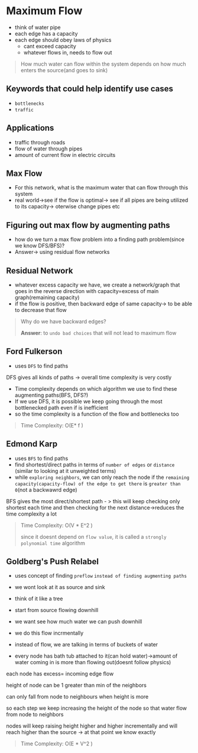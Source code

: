 # Maximum Flow

- think of water pipe
- each edge has a capacity
- each edge should obey laws of physics
  - cant exceed capacity
  - whatever flows in, needs to flow out

> How much water can flow within the system depends on how much enters the source(and goes to sink)

## Keywords that could help identify use cases

- `bottlenecks`
- `traffic`

## Applications

- traffic through roads
- flow of water through pipes
- amount of current flow in electric circuits 

## Max Flow

- For this network, what is the maximum water that can flow through this system
- real world->see if the flow is optimal-> see if all pipes are being utilized to its capacity-> oterwise change pipes etc





## Figuring out max flow by augmenting paths

- how do we turn a max flow problem into a finding path problem(since we know DFS/BFS)?
- Answer-> using residual flow networks

## Residual Network

- whatever excess capacity we have, we create a network/graph that goes in the reverse direction with capacity=excess of main graph(remaining capacity)
- if the flow is positive, then backward edge of same capacity-> to be able to decrease that flow 

> Why do we have backward edges?
>
> **Answer**: to `undo bad choices` that will not lead to maximum flow



## Ford Fulkerson

- uses `DFS` to find paths 

DFS gives all kinds of paths -> overall time complexity is very costly

- Time complexity depends on which algorithm we use to find these augmenting paths(BFS, DFS?)
- If we use DFS, it is possible we keep going through the most bottlenecked path even if is inefficient
- so the time complexity is a function of the flow and bottlenecks too

> Time Complexity: O(E* f )



## Edmond Karp

- uses `BFS` to find paths
- find shortest/direct paths in terms of `number of edges` or `distance` (similar to looking at it unweighted terms)
- while `exploring neighbors`, we can only reach the node if the `remaining capacity(capacity-flow) of the edge to get there` is `greater than 0`(not a backwawrd edge)

BFS gives the most direct/shortest path - > this will keep checking only shortest each time and then checking for the next distance->reduces the time complexity a lot

>  Time Complexity: O(V * E^2 )
>
> since it doesnt depend on `flow value`, it is called a `strongly polynomial time` algorithm



## Goldberg's Push Relabel

- uses concept of finding `preflow` `instead of finding augmenting paths`

- we wont look at it as source and sink
- think of it like a tree
- start from source flowing downhill
- we want see how much water we can push downhill
- we do this flow incrmentally
- instead of flow, we are talking in terms of buckets of water
- every node has bath tub attached to it(can hold water)->amount of water coming in is more than flowing out(doesnt follow physics)

each node has excess= incoming edge flow

height of node can be 1 greater than min of the neighbors

can only fall from node to neighbours when height is more

so each step we keep increasing the height of the node  so that water flow from node to neighbors

nodes will keep raising height higher and higher incrementally and will reach higher than the source -> at that point we know exactly 

>  Time Complexity: O(E * V^2 )